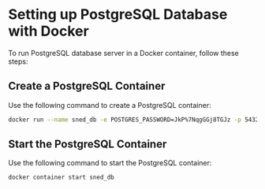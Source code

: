 # Setting up PostgreSQL Database with Docker

To run PostgreSQL database server in a Docker container, follow these steps:

## Create a PostgreSQL Container

Use the following command to create a PostgreSQL container:

```bash
docker run --name sned_db -e POSTGRES_PASSWORD=JkP%7NqgGGj8TGJz -p 5432:5432 -d postgres
```

## Start the PostgreSQL Container

Use the following command to start the PostgreSQL container:

```bash
docker container start sned_db
```
